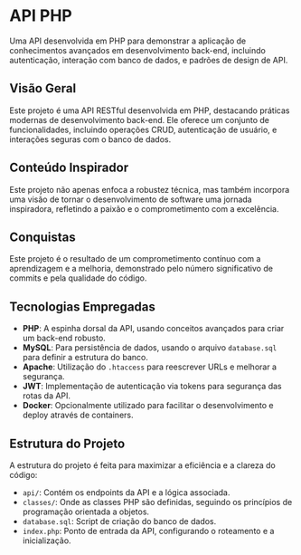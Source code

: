 # API PHP

Uma API desenvolvida em PHP para demonstrar a aplicação de conhecimentos avançados em desenvolvimento back-end, incluindo autenticação, interação com banco de dados, e padrões de design de API.

## Visão Geral

Este projeto é uma API RESTful desenvolvida em PHP, destacando práticas modernas de desenvolvimento back-end. Ele oferece um conjunto de funcionalidades, incluindo operações CRUD, autenticação de usuário, e interações seguras com o banco de dados.

## Conteúdo Inspirador

Este projeto não apenas enfoca a robustez técnica, mas também incorpora uma visão de tornar o desenvolvimento de software uma jornada inspiradora, refletindo a paixão e o comprometimento com a excelência.

## Conquistas

Este projeto é o resultado de um comprometimento contínuo com a aprendizagem e a melhoria, demonstrado pelo número significativo de commits e pela qualidade do código.

## Tecnologias Empregadas

- **PHP**: A espinha dorsal da API, usando conceitos avançados para criar um back-end robusto.
- **MySQL**: Para persistência de dados, usando o arquivo `database.sql` para definir a estrutura do banco.
- **Apache**: Utilização do `.htaccess` para reescrever URLs e melhorar a segurança.
- **JWT**: Implementação de autenticação via tokens para segurança das rotas da API.
- **Docker**: Opcionalmente utilizado para facilitar o desenvolvimento e deploy através de containers.

## Estrutura do Projeto

A estrutura do projeto é feita para maximizar a eficiência e a clareza do código:

- `api/`: Contém os endpoints da API e a lógica associada.
- `classes/`: Onde as classes PHP são definidas, seguindo os princípios de programação orientada a objetos.
- `database.sql`: Script de criação do banco de dados.
- `index.php`: Ponto de entrada da API, configurando o roteamento e a inicialização.





